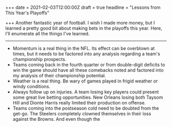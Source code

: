+++
date = 2021-02-03T12:00:00Z
draft = true
headline = "Lessons from This Year's Playoffs"

+++
Another fantastic year of football. I wish I made more money, but I learned a pretty good bit about making bets in the playoffs this year. Here, I'll enumerate all the things I've learned.

***

* Momentum is a real thing in the NFL. Its effect can be overblown at times, but it needs to be factored into any analysis regarding a team's championship prospects.
* Teams coming back in the fourth quarter or from double-digit deficits to win the game should have all these comebacks noted and factored into my analysis of their championship potential.
* Weather is a real thing. Be wary of games played in frigid weather or windy conditions.
* Always follow up on injuries. A team losing key players could present some great live betting opportunities. New Orleans losing both Taysom Hill and Dionte Harris really limited their production on offense.
* Teams coming into the postseason cold need to be doubted from the get-go. The Steelers completely clowned themselves in their loss against the Browns. And even though the 